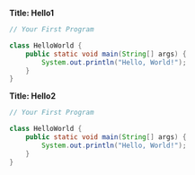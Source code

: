 **Title: Hello1**

```java
// Your First Program

class HelloWorld {
    public static void main(String[] args) {
        System.out.println("Hello, World!");
    }
}
```
**Title: Hello2**

```java
// Your First Program

class HelloWorld {
    public static void main(String[] args) {
        System.out.println("Hello, World!");
    }
}
```